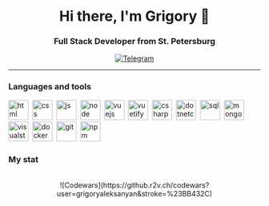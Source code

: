 <div id="header" align="center">
    <h1>Hi there, I'm  Grigory 👋</h1>
    <h3>Full Stack Developer from St. Petersburg</h3>
</div>

<div id="socials" align="center">
  <a href="https://t.me/Grigory_Aleksanyan">
    <img src="https://img.shields.io/badge/Telegram-blue?style=for-the-badge&logo=telegram&logoColor=white" alt="Telegram"/>
  </a>
</div>

---

### Languages and tools

<img src="https://cdn.jsdelivr.net/gh/devicons/devicon/icons/html5/html5-original.svg" title="html" width="40" height="40"/>&nbsp;
<img src="https://cdn.jsdelivr.net/gh/devicons/devicon/icons/css3/css3-original.svg" title="css" width="40" height="40"/>&nbsp;
<img src="https://cdn.jsdelivr.net/gh/devicons/devicon/icons/javascript/javascript-original.svg" title="js" width="40" height="40"/>&nbsp;
<img src="https://cdn.jsdelivr.net/gh/devicons/devicon/icons/nodejs/nodejs-original.svg" title="node" width="40" height="40"/>&nbsp;
<img src="https://cdn.jsdelivr.net/gh/devicons/devicon/icons/vuejs/vuejs-original.svg" title="vuejs" width="40" height="40"/>&nbsp;
<img src="https://cdn.jsdelivr.net/gh/devicons/devicon/icons/vuetify/vuetify-original.svg" title="vuetify" width="40" height="40"/>&nbsp;
<img src="https://cdn.jsdelivr.net/gh/devicons/devicon/icons/csharp/csharp-original.svg" title="csharp" width="40" height="40"/>&nbsp;
<img src="https://cdn.jsdelivr.net/gh/devicons/devicon/icons/dotnetcore/dotnetcore-original.svg" title="dotnetcore" width="40" height="40"/>&nbsp;
<img src="https://cdn.jsdelivr.net/gh/devicons/devicon/icons/postgresql/postgresql-original.svg" title="sql" width="40" height="40"/>&nbsp;
<img src="https://cdn.jsdelivr.net/gh/devicons/devicon/icons/mongodb/mongodb-plain-wordmark.svg" title="mongodb" width="40" height="40"/>&nbsp;
<img src="https://cdn.jsdelivr.net/gh/devicons/devicon/icons/visualstudio/visualstudio-plain.svg" title="visualstudio" width="40" height="40"/>&nbsp;
<img src="https://cdn.jsdelivr.net/gh/devicons/devicon/icons/docker/docker-plain-wordmark.svg" title="docker" width="40" height="40"/>&nbsp;
<img src="https://cdn.jsdelivr.net/gh/devicons/devicon/icons/git/git-plain.svg" title="git" width="40" height="40"/>&nbsp;
<img src="https://cdn.jsdelivr.net/gh/devicons/devicon/icons/npm/npm-original-wordmark.svg" title="npm" width="40" height="40"/>&nbsp;

### My stat

<div id="stat">
    <img src="https://github-profile-summary-cards.vercel.app/api/cards/profile-details?username=grigoryaleksanyan&theme=transparent" alt=""/>
    <img src="http://github-profile-summary-cards.vercel.app/api/cards/repos-per-language?username=grigoryaleksanyan&theme=transparent" alt=""/>
    <img src="https://github-profile-summary-cards.vercel.app/api/cards/stats?username=grigoryaleksanyan&theme=transparent" alt=""/>
</div>

<div id="сodewars" align="center">
![Codewars](https://github.r2v.ch/codewars?user=grigoryaleksanyan&stroke=%23BB432C)
</div>
